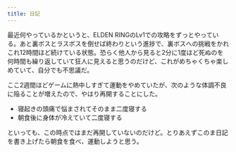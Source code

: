 ```yaml
---
title: 日記
---
```


最近何やっているかというと、ELDEN RINGのLv1での攻略をずっとやっている。あと裏ボスとラスボスを倒せば終わりという進捗で、裏ボスへの挑戦をかれこれ12時間ほど続けている状態。恐らく他人から見ると2分に1度ほど死ぬのを何時間も繰り返していて狂人に見えると思うのだけど、これがめちゃくちゃ楽しめていて、自分でも不思議だ。

ここ2週間ほどゲームに熱中しすぎて運動をやめていたが、次のような体調不良に陥ることが増えたので、やはり再開することにした。

- 寝起きの頭痛で悩まされてそのまま二度寝する
- 朝食後に身体が冷えていて二度寝する

といっても、この時点ではまだ再開していないのだけど。とりあえずこのま日記を書き上げたら朝食を食べ、運動しようと思う。
